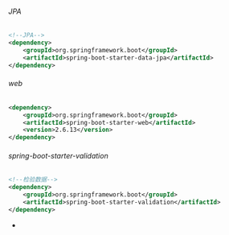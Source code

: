 ###### JPA
```xml
<!--JPA-->
<dependency>
	<groupId>org.springframework.boot</groupId>
    <artifactId>spring-boot-starter-data-jpa</artifactId>
</dependency>
```
###### web
```xml
<dependency>
	<groupId>org.springframework.boot</groupId>
    <artifactId>spring-boot-starter-web</artifactId>
    <version>2.6.13</version>
</dependency>
```

###### spring-boot-starter-validation
```xml
<!--检验数据-->
<dependency>  
	<groupId>org.springframework.boot</groupId>  
	<artifactId>spring-boot-starter-validation</artifactId>  
</dependency>
```
- 